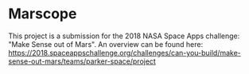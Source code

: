 # Marscope
This project is a submission for the 2018 NASA Space Apps challenge: "Make Sense out of Mars". An overview can be found here: 
https://2018.spaceappschallenge.org/challenges/can-you-build/make-sense-out-mars/teams/parker-space/project

